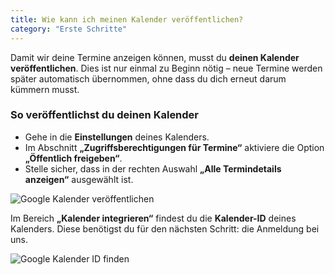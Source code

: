 ```yaml
---
title: Wie kann ich meinen Kalender veröffentlichen?
category: "Erste Schritte"
---
```


Damit wir deine Termine anzeigen können, musst du **deinen Kalender veröffentlichen**. Dies ist nur einmal zu Beginn nötig – neue Termine werden später automatisch übernommen, ohne dass du dich erneut darum kümmern musst.

### So veröffentlichst du deinen Kalender

- Gehe in die **Einstellungen** deines Kalenders.
- Im Abschnitt **„Zugriffsberechtigungen für Termine“** aktiviere die Option **„Öffentlich freigeben“**.
- Stelle sicher, dass in der rechten Auswahl **„Alle Termindetails anzeigen“** ausgewählt ist.

![Google Kalender veröffentlichen](/img/hilfe/Google-Kalender-veröffentlichen.jpg)

Im Bereich **„Kalender integrieren“** findest du die **Kalender-ID** deines Kalenders. Diese benötigst du für den nächsten Schritt: die Anmeldung bei uns.

![Google Kalender ID finden](/img/hilfe/Google-Kalender-Id-finden.jpg)
